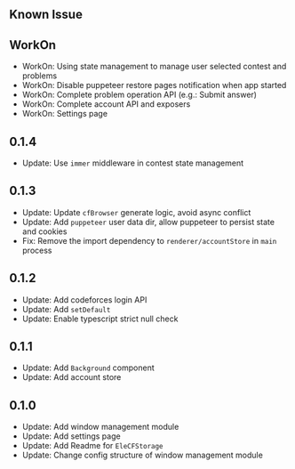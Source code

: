 ## Known Issue

## WorkOn

- WorkOn: Using state management to manage user selected contest and problems
- WorkOn: Disable puppeteer restore pages notification when app started
- WorkOn: Complete problem operation API (e.g.: Submit answer)
- WorkOn: Complete account API and exposers
- WorkOn: Settings page

## 0.1.4

- Update: Use `immer` middleware in contest state management

## 0.1.3

- Update: Update `cfBrowser` generate logic, avoid async conflict
- Update: Add `puppeteer` user data dir, allow puppeteer to persist state and cookies
- Fix: Remove the import dependency to `renderer/accountStore` in `main` process

## 0.1.2

- Update: Add codeforces login API
- Update: Add `setDefault`
- Update: Enable typescript strict null check

## 0.1.1

- Update: Add `Background` component
- Update: Add account store

## 0.1.0

- Update: Add window management module
- Update: Add settings page
- Update: Add Readme for `EleCFStorage`
- Update: Change config structure of window management module